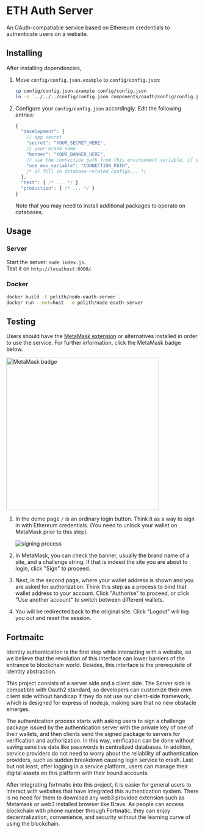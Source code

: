 # ETH Auth Server

An OAuth-compatiable service based on Ethereum credentials to authenticate users on a website.

## Installing

After installing dependencies,

1. Move `config/config.json.example` to `config/config.json`:
   ```bash
   cp config/config.json.example config/config.json
   ln -s  ../../../config/config.json components/oauth/config/config.json
   ```

2. Configure your `config/config.json` accordingly. Edit the following entries:
   ```js
   {
     "development": {
       // app secret
       "secret": "YOUR_SECRET_HERE",
       // your brand name
       "banner": "YOUR_BANNER_HERE",
       // use the connection path from this environment variable, if specified
       "use_env_variable": "CONNECTION_PATH",
       /* or fill in database-related configs... */
     },
     "test": { /* ... */ }
     "production": { /* ... */ }
   }
   ```

   Note that you may need to install additional packages to operate on databases.

## Usage
### Server

Start the server: `node index.js`. \
Test it on `http://localhost:8080/`.

### Docker

```bash
docker build -t pelith/node-eauth-server .
docker run --net=host  -d pelith/node-eauth-server
```

## Testing

Users should have the [MetaMask extension](https://github.com/MetaMask/metamask-extension) or alternatives installed in order to use the service. For further information, click the MetaMask badge below.

[<img alt="MetaMask badge" src="https://raw.githubusercontent.com/MetaMask/faq/master/images/download-metamask.png" width="400">](https://metamask.io)

1. In the demo page `/` is an ordinary login button. Think it as a way to sign in with Ethereum credentials. (You need to unlock your wallet on MetaMask prior to this step).

   ![signing process](https://user-images.githubusercontent.com/5269414/43250814-cbdc2832-90f0-11e8-8a75-71565fbb9e3d.png)

2. In MetaMask, you can check the banner, usually the brand name of a site, and a challenge string. If that is indeed the site you are about to login, click "Sign" to proceed.
3. Next, in the second page, where your wallet address is shown and you are asked for authorization. Think this step as a process to bind that wallet address to your account. Click "Authorise" to proceed, or click "Use another account" to switch between different wallets.
4. You will be redirected back to the original site. Click "Logout" will log you out and reset the session.

## Fortmaitc 

Identity authentication is the first step while interacting with a website, so we believe that the revolution of this interface can lower barriers of the entrance to blockchain world. Besides, this interface is the prerequisite of identity abstraction.

This project consists of a server side and a client side. The Server side is compatible with Oauth2 standard, so developers can customize their own client side without handicap if they do not use our client-side framework, which is designed for express of node.js, making sure that no new obstacle emerges.

The authentication process starts with asking users to sign a challenge package issued by the authentication server with the private key of one of their wallets, and then clients send the signed package to servers for verification and authorization. In this way, verification can be done without saving sensitive data like passwords in centralized databases. In addition, service providers do not need to worry about the reliability of authentication providers, such as sudden breakdown causing login service to crash. Last but not least, after logging in a service platform, users can manage their digital assets on this platform with their bound accounts. 

After integrating fortmatic into this project, it is easier for general users to interact with websites that have integrated this authentication system. There is no need for them to download any web3 provided extension such as Metamask or web3 installed browser like Brave. As people can access blockchain with phone number through Fortmatic, they can enjoy decentralization, convenience, and security without the learning curve of using the blockchain.
